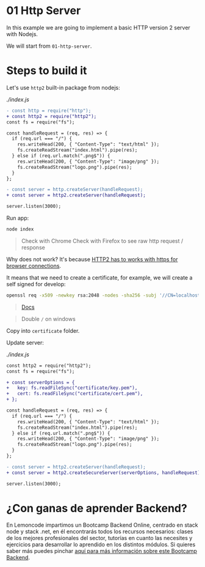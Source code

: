 # 01 Http Server

In this example we are going to implement a basic HTTP version 2 server with Nodejs.

We will start from `01-http-server`.

# Steps to build it

Let's use `http2` built-in package from nodejs:

_./index.js_

```diff
- const http = require("http");
+ const http2 = require("http2");
const fs = require("fs");

const handleRequest = (req, res) => {
  if (req.url === "/") {
    res.writeHead(200, { "Content-Type": "text/html" });
    fs.createReadStream("index.html").pipe(res);
  } else if (req.url.match(".png$")) {
    res.writeHead(200, { "Content-Type": "image/png" });
    fs.createReadStream("logo.png").pipe(res);
  }
};

- const server = http.createServer(handleRequest);
+ const server = http2.createServer(handleRequest);

server.listen(3000);

```

Run app:

```bash
node index

```

> Check with Chrome
> Check with Firefox to see raw http request / response

Why does not work? It's because [HTTP2 has to works with https for browser connections](https://nodejs.org/api/http2.html#http2_http2_createserver_options_onrequesthandler).

It means that we need to create a certificate, for example, we will create a self signed for develop:

```bash
openssl req -x509 -newkey rsa:2048 -nodes -sha256 -subj '//CN=localhost' -keyout key.pem -out cert.pem

```

> [Docs](https://www.openssl.org/docs/manmaster/man1/openssl-req.html)

> Double `/` on windows

Copy into `certificate` folder.

Update server:

_./index.js_

```diff
const http2 = require("http2");
const fs = require("fs");

+ const serverOptions = {
+   key: fs.readFileSync("certificate/key.pem"),
+   cert: fs.readFileSync("certificate/cert.pem"),
+ };

const handleRequest = (req, res) => {
  if (req.url === "/") {
    res.writeHead(200, { "Content-Type": "text/html" });
    fs.createReadStream("index.html").pipe(res);
  } else if (req.url.match(".png$")) {
    res.writeHead(200, { "Content-Type": "image/png" });
    fs.createReadStream("logo.png").pipe(res);
  }
};

- const server = http2.createServer(handleRequest);
+ const server = http2.createSecureServer(serverOptions, handleRequest);

server.listen(3000);

```

# ¿Con ganas de aprender Backend?

En Lemoncode impartimos un Bootcamp Backend Online, centrado en stack node y stack .net, en él encontrarás todos los recursos necesarios: clases de los mejores profesionales del sector, tutorías en cuanto las necesites y ejercicios para desarrollar lo aprendido en los distintos módulos. Si quieres saber más puedes pinchar [aquí para más información sobre este Bootcamp Backend](https://lemoncode.net/bootcamp-backend#bootcamp-backend/banner).
